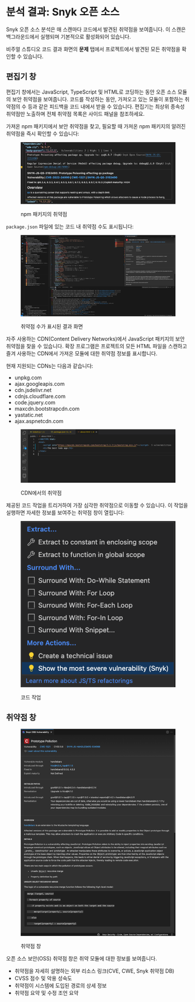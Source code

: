 # 분석 결과: Snyk 오픈 소스

Snyk 오픈 소스 분석은 매 스캔마다 코드에서 발견된 취약점을 보여줍니다. 이 스캔은 백그라운드에서 실행되며 기본적으로 활성화되어 있습니다.

비주얼 스튜디오 코드 결과 화면의 **문제** 탭에서 프로젝트에서 발견된 모든 취약점을 확인할 수 있습니다.

## 편집기 창

편집기 창에서는 JavaScript, TypeScript 및 HTML로 코딩하는 동안 오픈 소스 모듈의 보안 취약점을 보여줍니다. 코드를 작성하는 동안, 가져오고 있는 모듈이 포함하는 취약점의 수 등과 같은 피드백을 코드 내에서 받을 수 있습니다. 편집기는 최상위 종속성 취약점만 노출하며 전체 취약점 목록은 사이드 패널을 참조하세요.

가져온 npm 패키지에서 보안 취약점을 찾고, 필요할 때 가져온 npm 패키지의 알려진 취약점을 즉시 확인할 수 있습니다:

<figure><img src="../../../../.gitbook/assets/image (345).png" alt="npm 패키지의 취약점"><figcaption><p>npm 패키지의 취약점</p></figcaption></figure>

`package.json` 파일에 있는 코드 내 취약점 수도 표시됩니다:

<figure><img src="../../../../.gitbook/assets/image (340).png" alt="취약점 수가 표시된 결과 화면"><figcaption><p>취약점 수가 표시된 결과 화면</p></figcaption></figure>

자주 사용하는 CDN(Content Delivery Networks)에서 JavaScript 패키지의 보안 취약점을 찾을 수 있습니다. 확장 프로그램은 프로젝트의 모든 HTML 파일을 스캔하고 즐겨 사용하는 CDN에서 가져온 모듈에 대한 취약점 정보를 표시합니다.

현재 지원되는 CDNs는 다음과 같습니다:

* unpkg.com
* ajax.googleapis.com
* cdn.jsdelivr.net
* cdnjs.cloudflare.com
* code.jquery.com
* maxcdn.bootstrapcdn.com
* yastatic.net
* ajax.aspnetcdn.com

<figure><img src="../../../../.gitbook/assets/oss-editor-html (1) (1).png" alt="CDN에서의 취약점"><figcaption><p>CDN에서의 취약점</p></figcaption></figure>

제공된 코드 작업을 트리거하여 가장 심각한 취약점으로 이동할 수 있습니다. 이 작업을 실행하면 자세한 정보를 보여주는 취약점 창이 열립니다:

<figure><img src="../../../../.gitbook/assets/Screenshot 2023-03-17 at 14.04.13.png" alt="코드 작업"><figcaption><p>코드 작업</p></figcaption></figure>

## 취약점 창

<figure><img src="../../../../.gitbook/assets/image (346).png" alt="취약점 창"><figcaption><p>취약점 창</p></figcaption></figure>

오픈 소스 보안(OSS) 취약점 창은 취약 모듈에 대한 정보를 보여줍니다.

* 취약점을 자세히 설명하는 외부 리소스 링크(CVE, CWE, Snyk 취약점 DB)
* CVSS 점수 및 악용 성숙도
* 취약점이 시스템에 도입된 경로의 상세 정보
* 취약점 요약 및 수정 조언 요약
